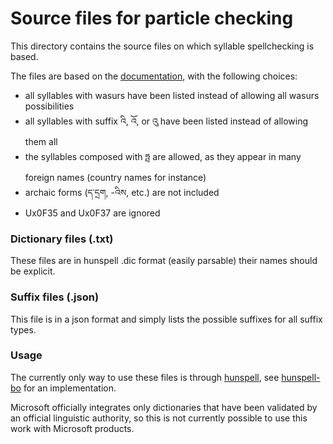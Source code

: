 # Source files for particle checking

This directory contains the source files on which syllable spellchecking is based.

The files are based on the [documentation](../doc/standard-syllable-structure.md), with the following choices:

- all syllables with wasurs have been listed instead of allowing all wasurs possibilities
- all syllables with suffix འི, འོ, or འུ have been listed instead of allowing them all
- the syllables composed with ཧྤ are allowed, as they appear in many foreign names (country names for instance)
- archaic forms (ད་དྲག, -འིས, etc.) are not included
- Ux0F35 and Ux0F37 are ignored


### Dictionary files (.txt)

These files are in hunspell .dic format (easily parsable) their names should be explicit.

### Suffix files (.json)

This file is in a json format and simply lists the possible suffixes for all suffix types.

### Usage

The currently only way to use these files is through [hunspell](http://hunspell.sourceforge.net/), see [hunspell-bo](https://github.com/eroux/hunspell-bo) for an implementation.

Microsoft officially integrates only dictionaries that have been validated by an official linguistic authority, so this is not currently possible to use this work with Microsoft products.
